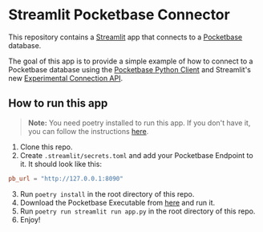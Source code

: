 # Streamlit Pocketbase Connector

This repository contains a [Streamlit](https://streamlit.io) app that connects to a [Pocketbase](https://pocketbase.io) database.

The goal of this app is to provide a simple example of how to connect to a Pocketbase database using the [Pocketbase Python Client](https://github.com/vaphes/pocketbase) and Streamlit's new [Experimental Connection API](https://docs.streamlit.io/library/api-reference/connections/st.experimental_connection).

## How to run this app

> **Note:** You need poetry installed to run this app. If you don't have it, you can follow the instructions [here](https://python-poetry.org/docs/#installation).

1. Clone this repo.
2. Create `.streamlit/secrets.toml` and add your Pocketbase Endpoint to it. It should look like this:

```toml
pb_url = "http://127.0.0.1:8090"
```

3. Run `poetry install` in the root directory of this repo.
4. Download the Pocketbase Executable from [here](https://github.com/pocketbase/pocketbase/releases) and run it.
5. Run `poetry run streamlit run app.py` in the root directory of this repo.
6. Enjoy!
